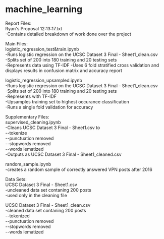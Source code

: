 # machine_learning

Report Files:  
Ryan's Proposal 12:13:17.txt  
    -Contains detailed breakdown of work done over the project
    
Main Files:  
  logistic_regression_test&train.ipynb  
    -Runs logistic regression on the UCSC Dataset 3 Final - Sheet1_clean.csv  
    -Splits set of 200 into 180 training and 20 testing sets  
    -Represents data using TF-IDF 
    -Uses 6 fold stratified cross validation and displays results in confusion matrix and accuracy report   
  
  logistic_regression_upsampled.ipynb  
    -Runs logistic regression on the UCSC Dataset 3 Final - Sheet1_clean.csv  
    -Splits set of 200 into 180 training and 20 testing sets  
    -Represents with TF-IDF  
    -Upsamples training set to highest occurance classification  
    -Runs a single fold validation for accuracy  
    
    
Supplementary Files:  
  supervised_cleaning.ipynb  
    -Cleans UCSC Dataset 3 Final - Sheet1.csv to  
      --tokenize  
      --punctuation removed  
      --stopwords removed  
      --words lematized  
    -Outputs as UCSC Dataset 3 Final - Sheet1_cleaned.csv  
  
  random_sample.ipynb  
    -creates a random sample of correctly answered VPN posts after 2016  
    
    
Data Sets:  
  UCSC Dataset 3 Final - Sheet1.csv  
    -uncleaned data set contaning 200 posts  
    -used only in the cleaning file  
  
  UCSC Dataset 3 Final - Sheet1_clean.csv  
    -cleaned data set contaning 200 posts  
      --tokenized  
      --punctuation removed  
      --stopwords removed  
      --words lematized  
    
    
    
